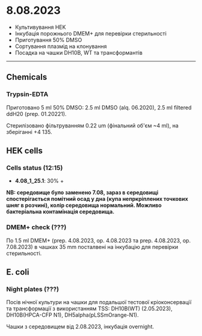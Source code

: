 8.08.2023
==========
- Культивування HEK
- Інкубація порожнього DMEM+ для перевірки стерильності
- Приготування 50% DMSO
- Сортування плазмід на клонування
- Посадка на чашки DH10B, WT та трансформантів

---

## Chemicals
### Trypsin-EDTA
Приготовано 5 ml 50% DMSO: 2.5 ml DMSO (alq. 06.2020), 2.5 ml filtered ddH20 (prep. 01.20221).

Стерилізовано фільтруванням 0.22 um (фінальний об'єм ~4 ml), на зберіганні +4 135.

## HEK cells
### Cells status (12:15)
- __4.08_1_25.1__: 30% +

__NB: середовище було заменено 7.08, зараз в середовищі спостерігається помітний осад у дна (купа непркріплених точкових шняг в розчині), колір середовища нормальний. Можливо бактеріальна контамінація середовища.__

### DMEM+ check (???)
По 1.5 ml DMEM+ (prep. 4.08.2023, op. 4.08.2023 та prep. 4.08.2023, op. 7.08.2023) в чашках 35 mm посталвені на інкубацію для перевірки стерильності.

## E. coli
### Night plates (???)
Посів нічної культури на чашки для подальшої тестової кріоконсервації та трансформації з використанням TSS:
DH10B(WT) (2.05.2023), DH10B(HPCA-CFP N1), DH5alpha(pLSSmOrange-N1).

Чашки з середовищем від 2.08.2023, інкубація overnight.